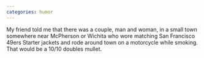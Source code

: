 ```yaml
---
categories: humor
---
```


My friend told me that there was a couple, man and woman, in a small town somewhere near McPherson or Wichita who wore matching San Francisco 49ers Starter jackets and rode around town on a motorcycle while smoking. That would be a 10/10 doubles mullet.